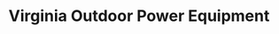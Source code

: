 ---
title: "Virginia Outdoor Power Equipment"
url: /springfield/virginia-outdoor-power-equipment/
shop: groundskeeping
---